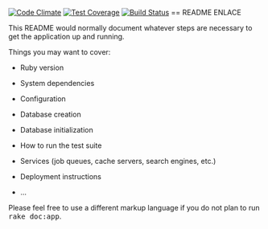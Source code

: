 [![Code Climate](https://codeclimate.com/github/andela-bmakinwa/enlace/badges/gpa.svg)](https://codeclimate.com/github/andela-bmakinwa/enlace) [![Test Coverage](https://codeclimate.com/github/andela-bmakinwa/enlace/badges/coverage.svg)](https://codeclimate.com/github/andela-bmakinwa/enlace/coverage) [![Build Status](https://semaphoreci.com/api/v1/makinwa37/enlace/branches/master/badge.svg)](https://semaphoreci.com/makinwa37/enlace)
== README
ENLACE

This README would normally document whatever steps are necessary to get the
application up and running.

Things you may want to cover:

* Ruby version

* System dependencies

* Configuration

* Database creation

* Database initialization

* How to run the test suite

* Services (job queues, cache servers, search engines, etc.)

* Deployment instructions

* ...


Please feel free to use a different markup language if you do not plan to run
<tt>rake doc:app</tt>.
